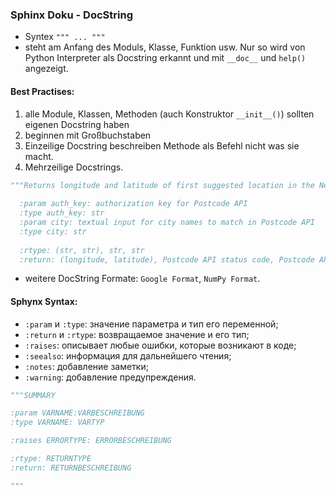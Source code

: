 ### Sphinx Doku - DocString
* Syntex `""" ... """`
* steht am Anfang des Moduls, Klasse, Funktion usw. Nur so wird von Python Interpreter als Docstring erkannt und mit `__doc__` und `help()` angezeigt.
#### Best Practises:
1. alle Module, Klassen, Methoden (auch Konstruktor `__init__()`) sollten eigenen Docstring haben
2. beginnen mit Großbuchstaben
3. Einzeilige Docstring beschreiben Methode als Befehl nicht was sie macht.
4. Mehrzeilige Docstrings.
```py
"""Returns longitude and latitude of first suggested location in the Netherlands from Postcode API.
  
  :param auth_key: authorization key for Postcode API
  :type auth_key: str
  :param city: textual input for city names to match in Postcode API
  :type city: str
  
  :rtype: (str, str), str, str
  :return: (longitude, latitude), Postcode API status code, Postcode API error message
```
* weitere DocString Formate: `Google Format`, `NumPy Format`.
#### Sphynx Syntax:
* `:param` и `:type`: значение параметра и тип его переменной;
* `:return` и `:rtype`: возвращаемое значение и его тип;
* `:raises`: описывает любые ошибки, которые возникают в коде;
* `:seealso`: информация для дальнейшего чтения;
* `:notes`: добавление заметки;
* `:warning`: добавление предупреждения.
```py
"""SUMMARY

:param VARNAME:VARBESCHREIBUNG
:type VARNAME: VARTYP

:raises ERRORTYPE: ERRORBESCHREIBUNG

:rtype: RETURNTYPE
:return: RETURNBESCHREIBUNG

"""
